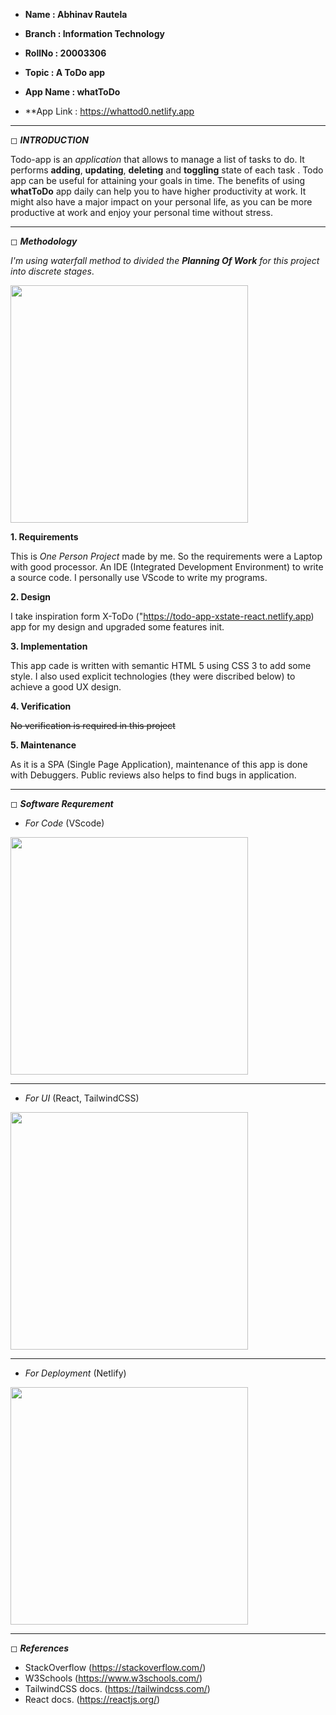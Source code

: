 - **Name : Abhinav Rautela**

- **Branch : Information Technology**

- **RollNo : 20003306** 

- **Topic : A ToDo app**

- **App Name : whatToDo**

- **App Link : <a target="_blank">https://whattod0.netlify.app</a>

--------

◻ ***INTRODUCTION***


Todo-app is an *application* that allows to manage a list of tasks to do. It performs **adding**, **updating**, **deleting** and **toggling** state of each task . Todo app can be useful for  attaining your goals in time. The benefits of using **whatToDo** app daily can help you to have higher productivity at work. It might also have a major impact on your personal life, as you can be more productive at work and enjoy your personal time without stress.

--------

◻ ***Methodology***

 _I'm using waterfall method to divided the **Planning Of Work** for this project into discrete stages_.

<img src="https://www.edrawsoft.com/templates/images/waterfall-methodology.png" width="380px"/>


**1. Requirements**

This is *One Person Project* made by me. So the requirements were a Laptop with good processor. An IDE (Integrated Development Environment) to write a source code. I personally
use VScode to write my programs.

**2. Design**

I take inspiration form X-ToDo (<a>"https://todo-app-xstate-react.netlify.app</a>) app for my design and upgraded some features init.


**3. Implementation**

This app cade is written with semantic HTML 5 using CSS 3 to add some style. I also used  explicit technologies (they were discribed below) to achieve a good UX design.

**4. Verification**

~~No verification is required in this project~~

 
**5. Maintenance**

As it is a SPA (Single Page Application),  maintenance of this app is done with Debuggers. Public reviews also helps to find bugs in application. 

--------

◻ ***Software Requrement***

- *For Code* (VScode)

<img src="https://wallpaperaccess.com/full/5809796.png" width="380px"/>

---

- *For UI* (React, TailwindCSS) 

<img src="https://miro.medium.com/max/1400/1*6kX5D75l04BSZ6llEd9qWQ.png" width="380px"/>

---

- *For Deployment* (Netlify) 

<img src="https://www.netlify.com/img/global/meta-image.jpg" width="380px"/>

--------

◻ ***References***
- StackOverflow
(<a href="https://stackoverflow.com/" target="_blank">https://stackoverflow.com/</a>)
- W3Schools
(<a href="https://www.w3schools.com/" target="_blank">https://www.w3schools.com/</a>)
- TailwindCSS docs.
(<a href="https://tailwindcss.com/" target="_blank">https://tailwindcss.com/</a>)
- React docs.
(<a href="https://reactjs.org/" target="_blank">https://reactjs.org/</a>)



